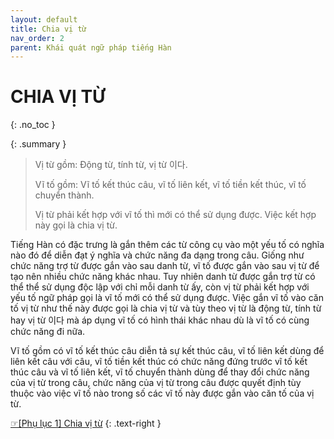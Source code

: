 ```yaml
---
layout: default
title: Chia vị từ
nav_order: 2
parent: Khái quát ngữ pháp tiếng Hàn
---
```


# CHIA VỊ TỪ
{: .no_toc }

{: .summary }
> Vị từ gồm: Động từ, tính từ, vị từ 이다.
>
> Vĩ tố gồm: Vĩ tố kết thúc câu, vĩ tố liên kết, vĩ tố tiền kết thúc, vĩ tố chuyển thành.
>
> Vị từ phải kết hợp với vĩ tố thì mới có thể sử dụng được. Việc kết hợp này gọi là chia vị từ.

Tiếng Hàn có đặc trưng là gắn thêm các từ công cụ vào một yếu tố có nghĩa nào đó để diễn đạt ý nghĩa và chức năng đa dạng trong câu. Giống như chức năng trợ từ được gắn vào sau danh từ, vĩ tố được gắn vào sau vị từ để tạo nên nhiều chức năng khác nhau. Tuy nhiên danh từ được gắn trợ từ có thể thể sử dụng độc lập với chỉ mỗi danh từ ấy, còn vị từ phải kết hợp với yếu tố ngữ pháp gọi là vĩ tố mới có thể sử dụng được. Việc gắn vĩ tố vào căn tố vị từ như thế này được gọi là chia vị từ và tùy theo vị từ là động từ, tính từ hay vị từ 이다 mà áp dụng vĩ tố có hình thái khác nhau dù là vĩ tố có cùng chức năng đi nữa.

Vĩ tố gồm có vĩ tố kết thúc câu diễn tả sự kết thúc câu, vĩ tố liên kết dùng để liên kết câu với câu, vĩ tố tiền kết thúc có chức năng đứng trước vĩ tố kết thúc câu và vĩ tố liên kết, vĩ tố chuyển thành dùng để thay đổi chức năng của vị từ trong câu, chức năng của vị từ trong câu được quyết định tùy thuộc vào việc vĩ tố nào trong số các vĩ tố này được gắn vào căn tố của vị từ.

[☞\[Phụ lục 1\] Chia vị từ](/ngu-phap-tieng-han/docs/phu-luc/phu-luc-1-chia-vi-tu/)
{: .text-right }
